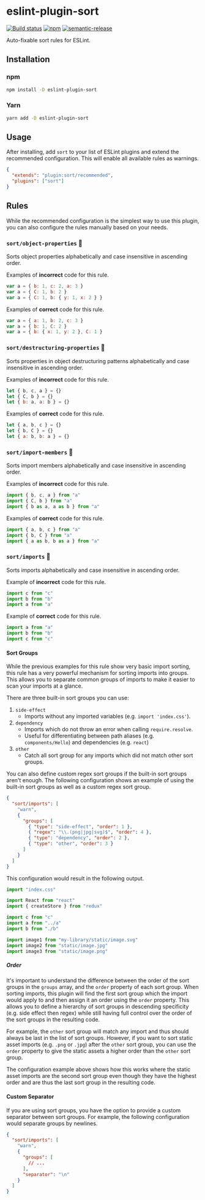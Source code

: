 # eslint-plugin-sort

[![Build status](https://github.com/mskelton/eslint-plugin-sort/workflows/Build/badge.svg)](https://github.com/mskelton/eslint-plugin-sort/actions)
[![npm](https://img.shields.io/npm/v/eslint-plugin-sort)](https://www.npmjs.com/package/eslint-plugin-sort)
[![semantic-release](https://img.shields.io/badge/%20%20%F0%9F%93%A6%F0%9F%9A%80-semantic--release-e10079.svg)](https://github.com/semantic-release/semantic-release)

Auto-fixable sort rules for ESLint.

## Installation

### npm

```sh
npm install -D eslint-plugin-sort
```

### Yarn

```sh
yarn add -D eslint-plugin-sort
```

## Usage

After installing, add `sort` to your list of ESLint plugins and extend the
recommended configuration. This will enable all available rules as warnings.

```json
{
  "extends": "plugin:sort/recommended",
  "plugins": ["sort"]
}
```

## Rules

While the recommended configuration is the simplest way to use this plugin, you
can also configure the rules manually based on your needs.

### `sort/object-properties` 🔧

Sorts object properties alphabetically and case insensitive in ascending order.

Examples of **incorrect** code for this rule.

```js
var a = { b: 1, c: 2, a: 3 }
var a = { C: 1, b: 2 }
var a = { C: 1, b: { y: 1, x: 2 } }
```

Examples of **correct** code for this rule.

```js
var a = { a: 1, b: 2, c: 3 }
var a = { b: 1, C: 2 }
var a = { b: { x: 1, y: 2 }, C: 1 }
```

### `sort/destructuring-properties` 🔧

Sorts properties in object destructuring patterns alphabetically and case
insensitive in ascending order.

Examples of **incorrect** code for this rule.

```js
let { b, c, a } = {}
let { C, b } = {}
let { b: a, a: b } = {}
```

Examples of **correct** code for this rule.

```js
let { a, b, c } = {}
let { b, C } = {}
let { a: b, b: a } = {}
```

### `sort/import-members` 🔧

Sorts import members alphabetically and case insensitive in ascending order.

Examples of **incorrect** code for this rule.

```js
import { b, c, a } from "a"
import { C, b } from "a"
import { b as a, a as b } from "a"
```

Examples of **correct** code for this rule.

```js
import { a, b, c } from "a"
import { b, C } from "a"
import { a as b, b as a } from "a"
```

### `sort/imports` 🔧

Sorts imports alphabetically and case insensitive in ascending order.

Example of **incorrect** code for this rule.

```js
import c from "c"
import b from "b"
import a from "a"
```

Example of **correct** code for this rule.

```js
import a from "a"
import b from "b"
import c from "c"
```

#### Sort Groups

While the previous examples for this rule show very basic import sorting, this
rule has a very powerful mechanism for sorting imports into groups. This allows
you to separate common groups of imports to make it easier to scan your imports
at a glance.

There are three built-in sort groups you can use:

1. `side-effect`
   - Imports without any imported variables (e.g. `import 'index.css'`).
1. `dependency`
   - Imports which do not throw an error when calling `require.resolve`.
   - Useful for differentiating between path aliases (e.g. `components/Hello`)
     and dependencies (e.g. `react`)
1. `other`
   - Catch all sort group for any imports which did not match other sort groups.

You can also define custom regex sort groups if the built-in sort groups aren't
enough. The following configuration shows an example of using the built-in sort
groups as well as a custom regex sort group.

```json
{
  "sort/imports": [
    "warn",
    {
      "groups": [
        { "type": "side-effect", "order": 1 },
        { "regex": "\\.(png|jpg|svg)$", "order": 4 },
        { "type": "dependency", "order": 2 },
        { "type": "other", "order": 3 }
      ]
    }
  ]
}
```

This configuration would result in the following output.

```js
import "index.css"

import React from "react"
import { createStore } from "redux"

import c from "c"
import a from "../a"
import b from "./b"

import image1 from "my-library/static/image.svg"
import image2 from "static/image.jpg"
import image3 from "static/image.png"
```

##### Order

It's important to understand the difference between the order of the sort groups
in the `groups` array, and the `order` property of each sort group. When sorting
imports, this plugin will find the first sort group which the import would apply
to and then assign it an order using the `order` property. This allows you to
define a hierarchy of sort groups in descending specificity (e.g. side effect
then regex) while still having full control over the order of the sort groups in
the resulting code.

For example, the `other` sort group will match any import and thus should always
be last in the list of sort groups. However, if you want to sort static asset
imports (e.g. `.png` or `.jpg`) after the `other` sort group, you can use the
`order` property to give the static assets a higher order than the `other` sort
group.

The configuration example above shows how this works where the static asset
imports are the second sort group even though they have the highest order and
are thus the last sort group in the resulting code.

#### Custom Separator

If you are using sort groups, you have the option to provide a custom separator
between sort groups. For example, the following configuration would separate
groups by newlines.

```json
{
  "sort/imports": [
    "warn",
    {
      "groups": [
        // ...
      ],
      "separator": "\n"
    }
  ]
}
```
